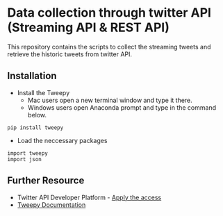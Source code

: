 # Data collection through twitter API (Streaming API & REST API)

This repository contains the scripts to collect the streaming tweets and retrieve the historic tweets from twitter API.

## Installation


* Install the Tweepy  
  * Mac users open a new terminal window and type it there. 
  * Windows users open Anaconda prompt and type in the command below.

```
pip install tweepy
```
*  Load the neccessary packages
```
import tweepy
import json
```

## Further Resource

* Twitter API Developer Platform - [Apply the access](https://developer.twitter.com/en/apply-for-access)
* [Tweepy Documentation](https://docs.tweepy.org/en/latest/index.html)
